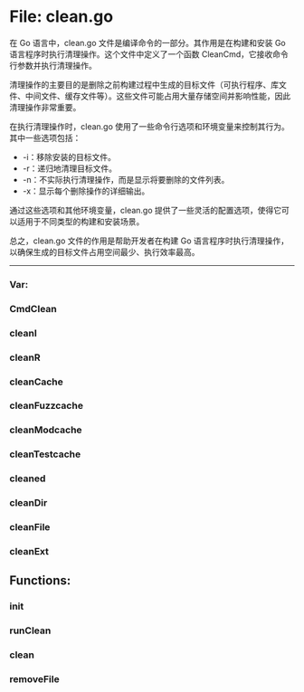 # File: clean.go

在 Go 语言中，clean.go 文件是编译命令的一部分。其作用是在构建和安装 Go 语言程序时执行清理操作。这个文件中定义了一个函数 CleanCmd，它接收命令行参数并执行清理操作。

清理操作的主要目的是删除之前构建过程中生成的目标文件（可执行程序、库文件、中间文件、缓存文件等）。这些文件可能占用大量存储空间并影响性能，因此清理操作非常重要。

在执行清理操作时，clean.go 使用了一些命令行选项和环境变量来控制其行为。其中一些选项包括：

- -i：移除安装的目标文件。
- -r：递归地清理目标文件。
- -n：不实际执行清理操作，而是显示将要删除的文件列表。
- -x：显示每个删除操作的详细输出。

通过这些选项和其他环境变量，clean.go 提供了一些灵活的配置选项，使得它可以适用于不同类型的构建和安装场景。

总之，clean.go 文件的作用是帮助开发者在构建 Go 语言程序时执行清理操作，以确保生成的目标文件占用空间最少、执行效率最高。




---

### Var:

### CmdClean





### cleanI





### cleanR





### cleanCache





### cleanFuzzcache





### cleanModcache





### cleanTestcache





### cleaned





### cleanDir





### cleanFile





### cleanExt





## Functions:

### init





### runClean





### clean





### removeFile





